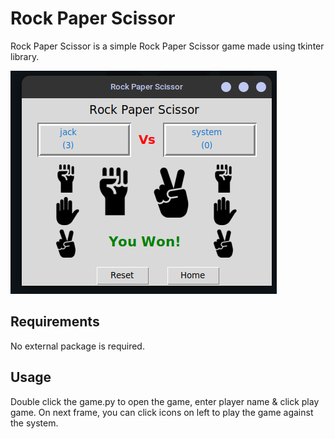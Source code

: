 # Rock Paper Scissor



Rock Paper Scissor is a simple Rock Paper Scissor game made using tkinter library.

![Alt text](app.png?raw=true "Rock Paper Scissor")

## Requirements

No external package is required.

## Usage

Double click the game.py to open the game, enter player name & click play game. On next frame, you can click icons on left to play the game against the system.
